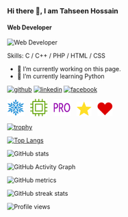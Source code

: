 ### Hi there 👋, I am Tahseen Hossain
#### Web Developer 
![Web Developer ](https://scontent.fdac7-1.fna.fbcdn.net/v/t39.30808-6/328704690_745335320319224_8718018893260399076_n.jpg?stp=dst-jpg_p526x296&_nc_cat=106&ccb=1-7&_nc_sid=09cbfe&_nc_eui2=AeFAH3jHel38pF-gtKs5xBer683QEMKSetzrzdAQwpJ63MI5yvc-GUrTve18xX2_iwy4R6OuFiiCRFDgNZjcRsd2&_nc_ohc=ExrcbDIULbQAX9EOnv-&_nc_ht=scontent.fdac7-1.fna&oh=00_AfBaV5pSrdW7QjCVuNoChcGgyuP2_Mdws579VoNlEs9F9A&oe=641DBA1A)


Skills: C / C++ / PHP / HTML / CSS

- 🔭 I’m currently working on this page. 
- 🌱 I’m currently learning Python 


[<img src='https://cdn.jsdelivr.net/npm/simple-icons@3.0.1/icons/github.svg' alt='github' height='40'>](https://github.com/TahseenHossain)  [<img src='https://cdn.jsdelivr.net/npm/simple-icons@3.0.1/icons/linkedin.svg' alt='linkedin' height='40'>](https://www.linkedin.com/in/https://bd.linkedin.com/in/tahseen-hossain-6b09a2262?trk=people-guest_people_search-card/)  [<img src='https://cdn.jsdelivr.net/npm/simple-icons@3.0.1/icons/facebook.svg' alt='facebook' height='40'>](https://www.facebook.com/https://www.facebook.com)  

<a href='https://archiveprogram.github.com/'><img src='https://raw.githubusercontent.com/acervenky/animated-github-badges/master/assets/acbadge.gif' width='40' height='40'></a> <a href='https://docs.github.com/en/developers'><img src='https://raw.githubusercontent.com/acervenky/animated-github-badges/master/assets/devbadge.gif' width='40' height='40'></a> <a href='https://github.com/pricing'><img src='https://raw.githubusercontent.com/acervenky/animated-github-badges/master/assets/pro.gif' width='40' height='40'></a> <a href='https://stars.github.com/'><img src='https://raw.githubusercontent.com/acervenky/animated-github-badges/master/assets/starbadge.gif' width='35' height='35'></a> <a href='https://docs.github.com/en/github/supporting-the-open-source-community-with-github-sponsors'><img src='https://raw.githubusercontent.com/acervenky/animated-github-badges/master/assets/sponsorbadge.gif' width='35' height='35'></a> 

[![trophy](https://github-profile-trophy.vercel.app/?username=TahseenHossain)](https://github.com/ryo-ma/github-profile-trophy)

[![Top Langs](https://github-readme-stats.vercel.app/api/top-langs/?username=TahseenHossain)](https://github.com/anuraghazra/github-readme-stats)

![GitHub stats](https://github-readme-stats.vercel.app/api?username=TahseenHossain&show_icons=true&count_private=true)  

![GitHub Activity Graph](https://activity-graph.herokuapp.com/graph?username=TahseenHossain)  

![GitHub metrics](https://metrics.lecoq.io/TahseenHossain)  

![GitHub streak stats](https://streak-stats.demolab.com/?user=TahseenHossain)  

![Profile views](https://gpvc.arturio.dev/TahseenHossain)  
